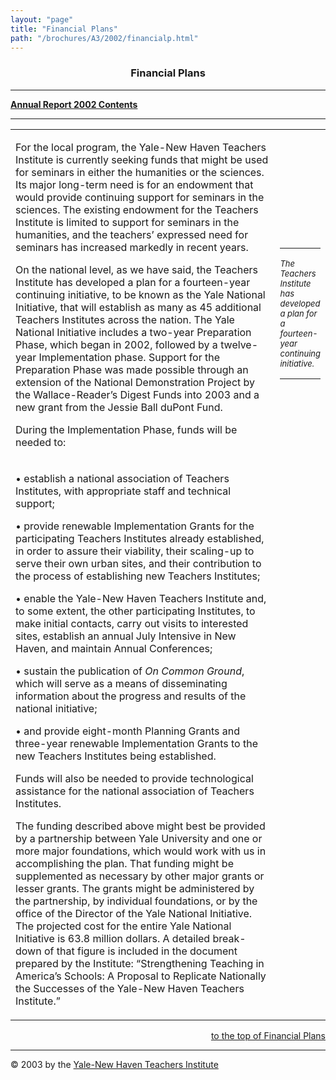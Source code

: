 ```yaml
---
layout: "page"
title: "Financial Plans"
path: "/brochures/A3/2002/financialp.html"
---
```

<main>
<center>
<a name="top"></a><b><h3>Financial Plans</h3></b></center>
<hr/>
<b><a href="index.html">Annual Report 2002 Contents</a>
</b>
<hr/>
<table cellpadding="2">
<tbody><tr>
<td width="85%"><p>For the local program, the Yale-New Haven Teachers Institute is currently seeking funds that might be used for seminars in either the humanities or the sciences. Its major long-term need is for an endowment that would provide continuing support for seminars in the sciences. The existing endowment for the Teachers Institute is limited to support for seminars in the humanities, and the teachers’ expressed need for seminars has increased markedly in recent years.
</p><p>On the national level, as we have said, the Teachers Institute has developed a plan for a fourteen-year continuing initiative, to be known as the Yale National Initiative, that will establish as many as 45 additional Teachers Institutes across the nation. The Yale National Initiative includes a two-year Preparation Phase, which began in 2002, followed by a twelve-year Implementation phase. Support for the Preparation Phase was made possible through an extension of the National Demonstration Project by the Wallace-Reader’s Digest Funds into 2003 and a new grant from the Jessie Ball duPont Fund.
</p><p>During the Implementation Phase, funds will be needed to:
</p></td>
<!-- CALLOUT/SIDEBAR BELOW -->
<td>
<br/>
<br/>
<br/>
<hr/><font size="-1"><i>The Teachers Institute has developed a plan for a fourteen-year continuing initiative.
</i></font>
<hr/>
</td>
</tr>
<tr>
<td <blockquote="" width="85%">
<p>• establish a national association of Teachers Institutes, with appropriate staff and technical support;
</p><p>• provide renewable Implementation Grants for the participating Teachers Institutes already established, in order to assure their viability, their scaling-up to serve their own urban sites, and their contribution to the process of establishing new Teachers Institutes;
</p><p>• enable the Yale-New Haven Teachers Institute and, to some extent, the other participating Institutes, to make initial contacts, carry out visits to interested sites, establish an annual July Intensive in New Haven, and maintain Annual Conferences;
</p><p>• sustain the publication of <i>On Common Ground</i>, which will serve as a means of disseminating information about the progress and results of the national initiative;
</p><p>• and provide eight-month Planning Grants and three-year renewable Implementation Grants to the new Teachers Institutes being established.
</p><p>Funds will also be needed to provide technological assistance for the national association of Teachers Institutes.
</p><p>The funding described above might best be provided by a partnership between Yale University and one or more major foundations, which would work with us in accomplishing the plan. That funding might be supplemented as necessary by other major grants or lesser grants. The grants might be administered by the partnership, by individual foundations, or by the office of the Director of the Yale National Initiative. The projected cost for the entire Yale National Initiative is 63.8 million dollars. A detailed break-down of that figure is included in the document prepared by the Institute: “Strengthening Teaching in America’s Schools: A Proposal to Replicate Nationally the Successes of the Yale-New Haven Teachers Institute.”
</p></td>
</tr>
</tbody></table>
<div align="RIGHT"><a href="#top">to the top of Financial Plans</a></div>
<hr/>
<div align="LEFT">© 2003 by the <a href="/">Yale-New Haven Teachers Institute</a>
</div></main>